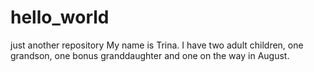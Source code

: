 # hello_world
just another repository
My name is Trina. I have two adult children, one grandson, one bonus granddaughter and one on the way in August.
